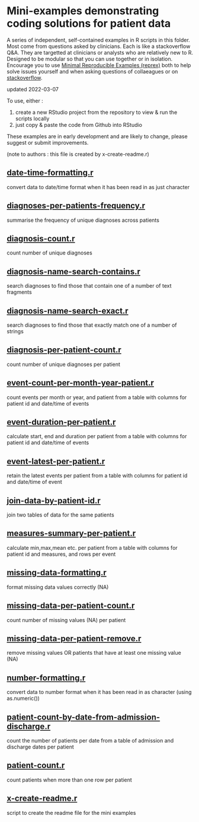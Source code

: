 # Mini-examples demonstrating coding solutions for patient data

A series of independent, self-contained examples in R scripts in this folder. Most come from questions asked by clinicians. Each is like a stackoverflow Q&A. They are targetted at clinicians or analysts who are relatively new to R. Designed to be modular so that you can use together or in isolation. Encourage you to use [Minimal Reproducible Examples (reprex)](https://stackoverflow.com/help/minimal-reproducible-example) both to help solve issues yourself and when asking questions of collaeagues or on [stackoverflow](https://stackoverflow.com).

updated 2022-03-07

To use, either :
1. create a new RStudio project from the repository to view & run the scripts locally 
2. just copy & paste the code from Github into RStudio

These examples are in early development and are likely to change, please suggest or submit improvements.

(note to authors : this file is created by x-create-readme.r)



## [date-time-formatting.r](https://github.com/uclh-criu/learning-datascience/blob/master/examples-mini/date-time-formatting.r)

 convert data to date/time format when it has been read in as just character


## [diagnoses-per-patients-frequency.r](https://github.com/uclh-criu/learning-datascience/blob/master/examples-mini/diagnoses-per-patients-frequency.r)

 summarise the frequency of unique diagnoses across patients


## [diagnosis-count.r](https://github.com/uclh-criu/learning-datascience/blob/master/examples-mini/diagnosis-count.r)

 count number of unique diagnoses


## [diagnosis-name-search-contains.r](https://github.com/uclh-criu/learning-datascience/blob/master/examples-mini/diagnosis-name-search-contains.r)

 search diagnoses to find those that contain one of a number of text fragments


## [diagnosis-name-search-exact.r](https://github.com/uclh-criu/learning-datascience/blob/master/examples-mini/diagnosis-name-search-exact.r)

 search diagnoses to find those that exactly match one of a number of strings 


## [diagnosis-per-patient-count.r](https://github.com/uclh-criu/learning-datascience/blob/master/examples-mini/diagnosis-per-patient-count.r)

 count number of unique diagnoses per patient


## [event-count-per-month-year-patient.r](https://github.com/uclh-criu/learning-datascience/blob/master/examples-mini/event-count-per-month-year-patient.r)

 count events per month or year, and patient from a table with columns for patient id and date/time of events


## [event-duration-per-patient.r](https://github.com/uclh-criu/learning-datascience/blob/master/examples-mini/event-duration-per-patient.r)

 calculate start, end and duration per patient from a table with columns for patient id and date/time of events


## [event-latest-per-patient.r](https://github.com/uclh-criu/learning-datascience/blob/master/examples-mini/event-latest-per-patient.r)

 retain the latest events per patient from a table with columns for patient id and date/time of event


## [join-data-by-patient-id.r](https://github.com/uclh-criu/learning-datascience/blob/master/examples-mini/join-data-by-patient-id.r)

 join two tables of data for the same patients


## [measures-summary-per-patient.r](https://github.com/uclh-criu/learning-datascience/blob/master/examples-mini/measures-summary-per-patient.r)

 calculate min,max,mean etc. per patient from a table with columns for patient id and measures, and rows per event


## [missing-data-formatting.r](https://github.com/uclh-criu/learning-datascience/blob/master/examples-mini/missing-data-formatting.r)

 format missing data values correctly (NA)


## [missing-data-per-patient-count.r](https://github.com/uclh-criu/learning-datascience/blob/master/examples-mini/missing-data-per-patient-count.r)

 count number of missing values (NA) per patient


## [missing-data-per-patient-remove.r](https://github.com/uclh-criu/learning-datascience/blob/master/examples-mini/missing-data-per-patient-remove.r)

 remove missing values OR patients that have at least one missing value (NA)


## [number-formatting.r](https://github.com/uclh-criu/learning-datascience/blob/master/examples-mini/number-formatting.r)

 convert data to number format when it has been read in as character (using as.numeric())


## [patient-count-by-date-from-admission-discharge.r](https://github.com/uclh-criu/learning-datascience/blob/master/examples-mini/patient-count-by-date-from-admission-discharge.r)

 count the number of patients per date from a table of admission and discharge dates per patient


## [patient-count.r](https://github.com/uclh-criu/learning-datascience/blob/master/examples-mini/patient-count.r)

 count patients when more than one row per patient 


## [x-create-readme.r](https://github.com/uclh-criu/learning-datascience/blob/master/examples-mini/x-create-readme.r)

 script to create the readme file for the mini examples
